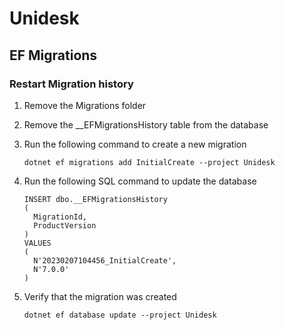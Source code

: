 ﻿# Unidesk

## EF Migrations

### Restart Migration history

  1. Remove the Migrations folder
  2. Remove the __EFMigrationsHistory table from the database
  3. Run the following command to create a new migration
  
     ```dotnet ef migrations add InitialCreate --project Unidesk```
  
  4. Run the following SQL command to update the database
  
     ```
     INSERT dbo.__EFMigrationsHistory
     (
       MigrationId,
       ProductVersion
     )
     VALUES
     (
       N'20230207104456_InitialCreate',
       N'7.0.0'
     )
     ```
  
  5. Verify that the migration was created
  
     ```dotnet ef database update --project Unidesk```
